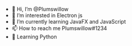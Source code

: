- 👋 Hi, I’m @Plumswillow
- 👀 I’m interested in Electron js
- 🌱 I’m currently learning JavaFX and JavaScript
- 📫 How to reach me Plumswillow#1234
- 🐍 Learning Python
